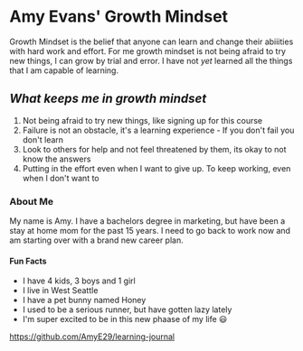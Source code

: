 # Amy Evans' Growth Mindset

Growth Mindset is the belief that anyone can learn and change their abiiities with hard work and effort.
For me growth mindset is not being afraid to try new things, I can grow by trial and error.  I have not *yet* learned all the things that I am capable of learning.

## ***What keeps me in growth mindset***
1.  Not being afraid to try new things, like signing up for this course
2.  Failure is not an obstacle, it's a learning experience - If you don't fail you don't learn 
3.  Look to others for help and not feel threatened by them, its okay to not know the answers
4.  Putting in the effort even when I want to give up. To keep working, even when I don't want to

### About Me

My name is Amy.  I have a bachelors degree in marketing, but have been a stay at home mom for the past 15 years.  I need to go back to work now and am starting over with a brand new career plan. 

#### Fun Facts
- I have 4 kids, 3 boys and 1 girl
- I live in West Seattle
- I have a pet bunny named Honey
- I used to be a serious runner, but have gotten lazy lately
- I'm super excited to be in this new phaase of my life :smiley:

https://github.com/AmyE29/learning-journal


